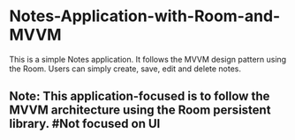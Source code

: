 # Notes-Application-with-Room-and-MVVM
This is a simple Notes application. It follows the MVVM design pattern using the Room. Users can simply create, save, edit and delete notes.

## Note: This application-focused is to follow the MVVM architecture using the Room persistent library. #Not focused on UI
